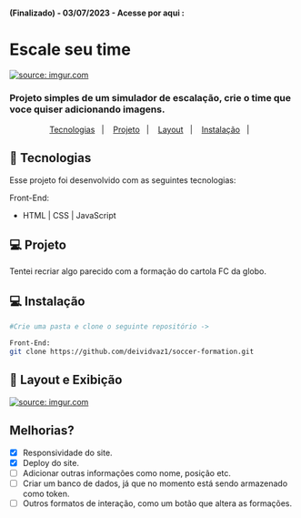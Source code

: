 #### (Finalizado) - 03/07/2023 -  Acesse por aqui : 
# Escale seu time
<a href="https://imgur.com/jHGUXjn"><img src="https://imgur.com/jHGUXjn.png" title="source: imgur.com" /></a>
### Projeto simples de um simulador de escalação, crie o time que voce quiser adicionando imagens.


<p align="center">
  <a href="#-tecnologias">Tecnologias</a>&nbsp;&nbsp;&nbsp;|&nbsp;&nbsp;&nbsp;
  <a href="#-projeto">Projeto</a>&nbsp;&nbsp;&nbsp;|&nbsp;&nbsp;&nbsp;
  <a href="#-layout">Layout</a>&nbsp;&nbsp;&nbsp;|&nbsp;&nbsp;&nbsp;
  <a href="#-Instalação">Instalação</a>&nbsp;&nbsp;&nbsp;|&nbsp;&nbsp;&nbsp;
</p>


## 🚀 Tecnologias

Esse projeto foi desenvolvido com as seguintes tecnologias:

Front-End:
- HTML | CSS | JavaScript 

## 💻 Projeto

Tentei recriar algo parecido com a formação do cartola FC da globo.


## 💻 Instalação

```bash
#Crie uma pasta e clone o seguinte repositório ->

Front-End:
git clone https://github.com/deividvaz1/soccer-formation.git

```

## 🔖 Layout e Exibição

<a href="https://imgur.com/Ra3qJKY"><img src="https://imgur.com/Ra3qJKY.png" title="source: imgur.com" /></a>

## Melhorias?
- [x] Responsividade do site.
- [x] Deploy do site.
- [ ] Adicionar outras informações como nome, posição etc.
- [ ] Criar um banco de dados, já que no momento está sendo armazenado como token.
- [ ] Outros formatos de interação, como um botão que altera as formações.
